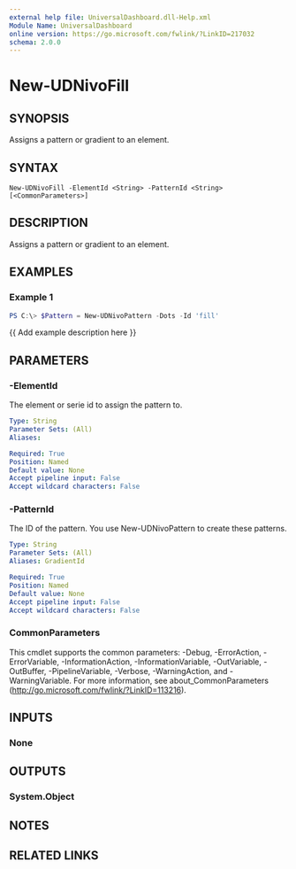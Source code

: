 ```yaml
---
external help file: UniversalDashboard.dll-Help.xml
Module Name: UniversalDashboard
online version: https://go.microsoft.com/fwlink/?LinkID=217032
schema: 2.0.0
---
```


# New-UDNivoFill

## SYNOPSIS
Assigns a pattern or gradient to an element. 

## SYNTAX

```
New-UDNivoFill -ElementId <String> -PatternId <String> [<CommonParameters>]
```

## DESCRIPTION
Assigns a pattern or gradient to an element. 

## EXAMPLES

### Example 1
```powershell
PS C:\> $Pattern = New-UDNivoPattern -Dots -Id 'fill'
```

{{ Add example description here }}

## PARAMETERS

### -ElementId
The element or serie id to assign the pattern to.

```yaml
Type: String
Parameter Sets: (All)
Aliases:

Required: True
Position: Named
Default value: None
Accept pipeline input: False
Accept wildcard characters: False
```

### -PatternId
The ID of the pattern. You use New-UDNivoPattern to create these patterns. 

```yaml
Type: String
Parameter Sets: (All)
Aliases: GradientId

Required: True
Position: Named
Default value: None
Accept pipeline input: False
Accept wildcard characters: False
```

### CommonParameters
This cmdlet supports the common parameters: -Debug, -ErrorAction, -ErrorVariable, -InformationAction, -InformationVariable, -OutVariable, -OutBuffer, -PipelineVariable, -Verbose, -WarningAction, and -WarningVariable.
For more information, see about_CommonParameters (http://go.microsoft.com/fwlink/?LinkID=113216).

## INPUTS

### None

## OUTPUTS

### System.Object
## NOTES

## RELATED LINKS
